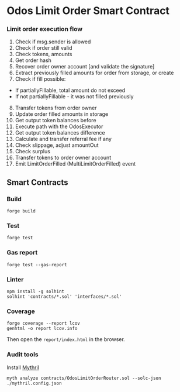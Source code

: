 # Odos Limit Order Smart Contract

### Limit order execution flow

1. Check if msg.sender is allowed 
2. Check if order still valid 
3. Check tokens, amounts
4. Get order hash
5. Recover order owner account [and validate the signature]
6. Extract previously filled amounts for order from storage, or create
7. Check if fill possible:
  - If partiallyFillable, total amount do not exceed
  - If not partiallyFillable - it was not filled previously
8. Transfer tokens from order owner
9. Update order filled amounts in storage
10. Get output token balances before
11. Execute path with the OdosExecutor
12. Get output token balances difference
13. Calculate and transfer referral fee if any
14. Check slippage, adjust amountOut
15. Check surplus
16. Transfer tokens to order owner account
17. Emit LimitOrderFilled (MultiLimitOrderFilled) event



## Smart Contracts

### Build

```shell
forge build
```

### Test

```shell
forge test
```

### Gas report

```shell
forge test --gas-report
```

### Linter

```
npm install -g solhint
solhint 'contracts/*.sol' 'interfaces/*.sol'
```

### Coverage

```shell
forge coverage --report lcov
genhtml -o report lcov.info
```

Then open the `report/index.html` in the browser.


### Audit tools

Install [Mythril](https://github.com/Consensys/mythril)

```shell
myth analyze contracts/OdosLimitOrderRouter.sol --solc-json ./mythril.config.json
```
